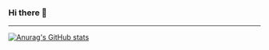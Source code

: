 ### Hi there 👋

---

[![Anurag's GitHub stats](https://github-readme-stats.vercel.app/api?username=copocaneta&count_private=true)](https://github.com/copocaneta)

<!--
**copocaneta/copocaneta** is a ✨ _special_ ✨ repository because its `README.md` (this file) appears on your GitHub profile.

Here are some ideas to get you started:

- 🔭 I’m currently working on ...
- 🌱 I’m currently learning ...
- 👯 I’m looking to collaborate on ...
- 🤔 I’m looking for help with ...
- 💬 Ask me about ...
- 📫 How to reach me: ...
- 😄 Pronouns: ...
- ⚡ Fun fact: ...
-->
